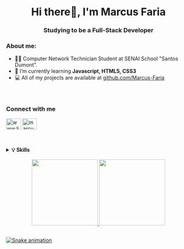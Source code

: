 <!-- Header and Presentation -->
  <h1 align="center">Hi there👋, I'm Marcus Faria</h1>
  <h3 align="center">Studying to be a Full-Stack Developer</h3>


<!-- About me -->
  <h3 align="left">About me:</h3>


- 👨‍🎓 Computer Network Technician Student at SENAI School "Santos Dumont".
- 🌱 I’m currently learning **Javascript, HTML5, CSS3**
- 💻 All of my projects are available at [github.com/Marcus-Faria](https://github.com/Marcus-Faria)
<br>

##

<!-- Connect with me -->
<h3 align="left">Connect with me</h3>
<p align="left">
<a href="https://www.linkedin.com/in/marcus-vin%c3%adcius-de-o-faria-4a2117213/" target="blank"><img align="center" src="https://raw.githubusercontent.com/rahuldkjain/github-profile-readme-generator/master/src/images/icons/Social/linked-in-alt.svg" alt="www.linkedin.com/in/marcus-v-faria-4a2117213" height="30" width="40" /></a>
<a href="https://www.hackerrank.com/marcusviniciusf1" target="blank"><img align="center" src="https://raw.githubusercontent.com/rahuldkjain/github-profile-readme-generator/master/src/images/icons/Social/hackerrank.svg" alt="marcusviniciusf1" height="30" width="40" /></a>
</p>

##


<!-- Languages and Tools -->
  <br>
  <details>
    <summary>
      <strong>💡 Skills</strong>
    </summary>

  <h3 align="left">Languages</h3>

<img alt="css3" src="https://img.shields.io/badge/css3-%231572B6.svg?style=for-the-badge&logo=css3&logoColor=white" />
<img alt="JavaScript" src="https://img.shields.io/badge/javascript-%231572B6.svg?style=for-the-badge&logo=javascript&logoColor=white" />
<img alt="html5" src="https://img.shields.io/badge/html5-%231572B6.svg?style=for-the-badge&logo=html5&logoColor=white" />
<!-- <img alt="Python" src="https://img.shields.io/badge/python-%231572B6.svg?style=for-the-badge&logo=python&logoColor=white" /> -->
<img alt="TypeScript" src="https://img.shields.io/badge/typescript-%231572B6.svg?style=for-the-badge&logo=typescript&logoColor=white" />

  
  <h3 align="left">Frameworks, Platforms and Libraries</h3>
  
<!-- 
<img alt="Anaconda" src="https://img.shields.io/badge/Anaconda-%236DB33F.svg?style=for-the-badge&logo=anaconda&logoColor=white" />
<img alt="Express" src="https://img.shields.io/badge/express.js-%236DB33F.svg?style=for-the-badge&logo=express&logoColor=white" /> 
<img alt="Laravel" src="https://img.shields.io/badge/laravel-%236DB33F.svg?style=for-the-badge&logo=laravel&logoColor=white" />
-->

<img alt="Node.js" src="https://img.shields.io/badge/node.js-%236DB33F.svg?style=for-the-badge&logo=node.js&logoColor=white" />

<!-- 
<img alt="React" src="https://img.shields.io/badge/react-%236DB33F.svg?style=for-the-badge&logo=react&logoColor=white" />
<img alt="Yarn" src="https://img.shields.io/badge/yarn-%236DB33F.svg?style=for-the-badge&logo=yarn&logoColor=white" /> 
-->

  
<!--
  <h3 align="left">Design</h3>
  
<img alt="Gimp Gnu Image Manipulation Program" src="https://img.shields.io/badge/Gimp-657D8B?style=for-the-badge&logo=gimp&logoColor=white" />
<img alt="Inkscape" src="https://img.shields.io/badge/Inkscape-657D8B?style=for-the-badge&logo=inkscape&logoColor=white"
-->
  
  
<!--
  <h3 align="left">IDEs/Editors</h3>
  
<img alt="Visual Studio Code" src="https://img.shields.io/badge/Visual%20Studio%20Code-%236DB33F.svg?style=for-the-badge&logo=visual-studio-code&logoColor=white" />
-->
  
  
  <h3 align="left">Version Control</h3>
  
<img alt="Git" src="https://img.shields.io/badge/git-%23F05033.svg?style=for-the-badge&logo=git&logoColor=white" />

<!-- 
<img alt="GitHub" src="https://img.shields.io/badge/github-%23121011.svg?style=for-the-badge&logo=github&logoColor=white" /> 
-->


  <h3 align="left">Operating System</h3>

<img alt="Linux" src="https://img.shields.io/badge/Linux-%231572B6.svg?style=for-the-badge&logo=linux&logoColor=white" />
  
  </details>
<br>

<div align="center">
  <a href="https://github.com/Marcus-Faria">
  <img height="180em" src="https://github-readme-stats.vercel.app/api?username=marcus-faria&show_icons=true&theme=prussian&include_all_commits=true&count_private=true"/>
  <img height="180em" src="https://github-readme-stats.vercel.app/api/top-langs/?username=marcus-faria&layout=compact&langs_count=7&theme=prussian"/>
</div>

##

![Snake animation](https://github.com/Marcus-Faria/Marcus-Faria/blob/output/github-contribution-grid-snake.svg)

<!--<p><img align="center" src="https://github-readme-streak-stats.herokuapp.com/?user=marcus-faria&" alt="marcus-faria" /></p>-->
